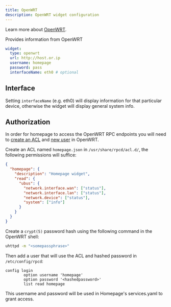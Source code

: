 ```yaml
---
title: OpenWRT
description: OpenWRT widget configuration
---
```


Learn more about [OpenWRT](https://openwrt.org/).

Provides information from OpenWRT

```yaml
widget:
  type: openwrt
  url: http://host.or.ip
  username: homepage
  password: pass
  interfaceName: eth0 # optional
```

## Interface

Setting `interfaceName` (e.g. eth0) will display information for that particular device, otherwise the widget will display general system info.

## Authorization

In order for homepage to access the OpenWRT RPC endpoints you will need to [create an ACL](https://openwrt.org/docs/techref/ubus#acls) and [new user](https://openwrt.org/docs/techref/ubus#authentication) in OpenWRT.

Create an ACL named `homepage.json` in `/usr/share/rpcd/acl.d/`, the following permissions will suffice:

```json
{
  "homepage": {
    "description": "Homepage widget",
    "read": {
      "ubus": {
        "network.interface.wan": ["status"],
        "network.interface.lan": ["status"],
        "network.device": ["status"],
        "system": ["info"]
      }
    }
  }
}
```

Create a `crypt(5)` password hash using the following command in the OpenWRT shell:

```sh
uhttpd -m "<somepassphrase>"
```

Then add a user that will use the ACL and hashed password in `/etc/config/rpcd`:

```
config login
        option username 'homepage'
        option password '<hashedpassword>'
        list read homepage
```

This username and password will be used in Homepage's services.yaml to grant access.
